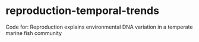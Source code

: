 # reproduction-temporal-trends
Code for: Reproduction explains environmental DNA variation in a temperate marine fish community
